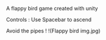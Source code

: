 A flappy bird game created with unity

Controls : Use Spacebar to ascend

Avoid the pipes !
!(Flappy bird img.jpg)
